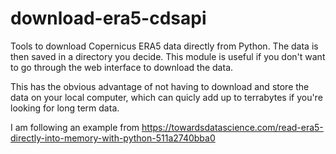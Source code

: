 # download-era5-cdsapi

Tools to download Copernicus ERA5 data directly from Python. The data is then saved in a directory you decide. This module is useful if you don't want to go through the web interface to download the data. 

This has the obvious advantage of not having to download and store the data on your local computer, which can quicly add up to terrabytes if you're looking for long term data.

I am following an example from https://towardsdatascience.com/read-era5-directly-into-memory-with-python-511a2740bba0
